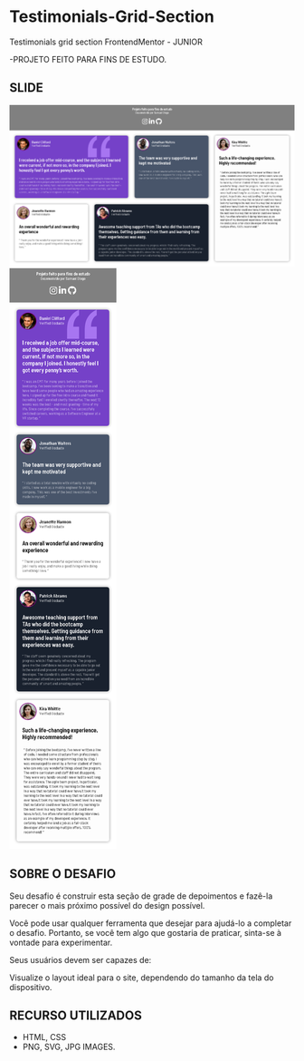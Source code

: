 # Testimonials-Grid-Section
Testimonials grid section FrontendMentor - JUNIOR

-PROJETO FEITO PARA FINS DE ESTUDO.

## SLIDE

<img src="./images/slide.png">
<img src="./images/slide2.png">

## SOBRE O DESAFIO 

Seu desafio é construir esta seção de grade de depoimentos e fazê-la parecer o mais próximo possível do design possível.

Você pode usar qualquer ferramenta que desejar para ajudá-lo a completar o desafio. Portanto, se você tem algo que gostaria de praticar, sinta-se à vontade para experimentar.

Seus usuários devem ser capazes de:

Visualize o layout ideal para o site, dependendo do tamanho da tela do dispositivo.

## RECURSO UTILIZADOS

- HTML, CSS
- PNG, SVG, JPG IMAGES.
